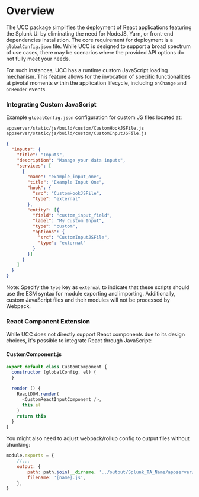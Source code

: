 # Overview

The UCC package simplifies the deployment of React applications featuring the Splunk UI by eliminating the need for NodeJS, Yarn, or front-end dependencies installation. The core requirement for deployment is a `globalConfig.json` file. While UCC is designed to support a broad spectrum of use cases, there may be scenarios where the provided API options do not fully meet your needs.

For such instances, UCC has a runtime custom JavaScript loading mechanism. This feature allows for the invocation of specific functionalities at pivotal moments within the application lifecycle, including `onChange` and `onRender` events.

### Integrating Custom JavaScript

Example `globalConfig.json` configuration for custom JS files located at:

```
appserver/static/js/build/custom/CustomHookJSFile.js
appserver/static/js/build/custom/CustomInputJSFile.js
```

```json
{
  "inputs": {
    "title": "Inputs",
    "description": "Manage your data inputs",
    "services": [
      {
        "name": "example_input_one",
        "title": "Example Input One",
        "hook": {
          "src": "CustomHookJSFile",
          "type": "external"
        },
        "entity": [{
          "field": "custom_input_field",
          "label": "My Custom Input",
          "type": "custom",
          "options": {
            "src": "CustomInputJSFile",
            "type": "external"
          }
        }]
      }
    ]
  }
}
```

Note: Specify the `type` key as `external` to indicate that these scripts should use the ESM syntax for module exporting and importing. Additionally, custom JavaScript files and their modules will not be processed by Webpack.

### React Component Extension

While UCC does not directly support React components due to its design choices, it's possible to integrate React through JavaScript:

#### CustomComponent.js

```js
export default class CustomComponent {
  constructor (globalConfig, el) {
  }

  render () {
    ReactDOM.render(
      <CustomReactInputComponent />,
      this.el
    )
    return this
  }
}
```

You might also need to adjust webpack/rollup config to output files without chunking:

```js
module.exports = {
    //...
    output: {
        path: path.join(__dirname, '../output/Splunk_TA_Name/appserver/static/js/build/custom/'),
        filename: '[name].js',
    },
}
```
